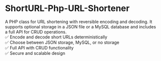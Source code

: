 # ShortURL-Php-URL-Shortener
A PHP class for URL shortening with reversible encoding and decoding. It supports optional storage in a JSON file or a MySQL database and includes a full API for CRUD operations. <br>
✅ Encode and decode short URLs deterministically <br>
✅ Choose between JSON storage, MySQL, or no storage <br>
✅ Full API with CRUD functionality <br>
✅ Secure and scalable design<br>
